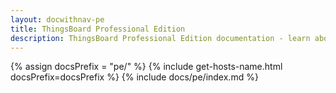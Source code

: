 ```yaml
---
layout: docwithnav-pe
title: ThingsBoard Professional Edition
description: ThingsBoard Professional Edition documentation - learn about the platform and get your IoT projects running on ThingsBoard
---
```


{% assign docsPrefix = "pe/" %}
{% include get-hosts-name.html docsPrefix=docsPrefix %}
{% include docs/pe/index.md %}
